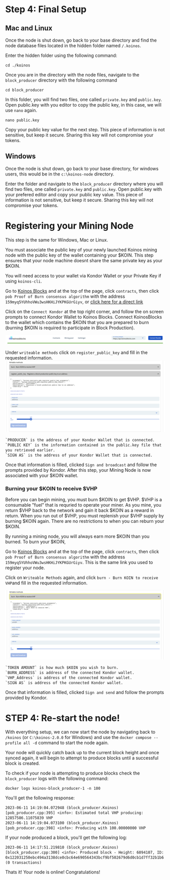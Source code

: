 # Step 4: Final Setup

## Mac and Linux

Once the node is shut down, go back to your base directory and find the node database files located in the hidden folder named `/.koinos`. 

Enter the hidden folder using the following command:
```
cd ./koinos
```
Once you are in the directory with the node files, navigate to the `block_producer` directory with the following command

```
cd block_producer
```

In this folder, you will find two files, one called `private.key` and `public.key`.
Open public.key with you editor to copy the public key, in this case, we will use `nano` again.
```
nano public.key
```
Copy your public key value for the next step. This piece of information is not sensitive, but keep it secure. Sharing this key will not compromise your tokens.


## Windows
Once the node is shut down, go back to your base directory, for windows users, this would be in the `c:\koinos-node` directory. 

Enter the folder and navigate to the `block_producer` directory where you will find two files, one called `private.key` and `public.key`.
Open public.key with your prefered editor and copy your public key value. This piece of information is not sensitive, but keep it secure. Sharing this key will not compromise your tokens.

#

# Registering your Mining Node 
This step is the same for Windows, Mac or Linux.

You must associate the public key of your newly launched Koinos mining node with the public key of the wallet containing your $KOIN. This step ensures that your node machine doesnt share the same private key as your $KOIN.

You will need access to your wallet via Kondor Wallet or your Private Key if using `koinos-cli`. 

Go to [Koinos Blocks](http://koinosblocks.com) and at the top  of the page, click `contracts`, then click `pob Proof of Burn consensus algorithm` with the address `159myq5YUhhoVWu3wsHKHiJYKPKGUrGiyv`, or [click here for a direct link](https://koinosblocks.com/address/159myq5YUhhoVWu3wsHKHiJYKPKGUrGiyv)

Click on the `Connect Kondor` at the top right corner, and follow the on screen prompts to connect Kondor Wallet to Koinos Blocks. Connect KoinosBlocks to the wallet which contains the $KOIN that you are prepared to burn (burning $KOIN is required to participate in Block Production).

![Connect_Kondor](images/4_node.png)


Under `writeable methods` click on `register_public_key` and fill in the requested information.
![register_public_key](images/5_node.png)

```
`PRODUCER` is the address of your Kondor Wallet that is connected.
`PUBLIC KEY` is the information contained in the public.key file that you retrieved earlier.
`SIGN AS` is the address of your Kondor Wallet that is connected.
 ```
Once that information is filled, clicked `Sign and broadcast` and follow the prompts provided by Kondor. After this step, your Mining Node is now associated with your $KOIN wallet.



### Burning your $KOIN to receive $VHP
Before you can begin mining, you must burn $KOIN to get $VHP. $VHP is a consumable "fuel" that is requried to operate your miner. As you mine, you return $VHP back to the network and gain it back $KOIN as a reward in return. When you run out of $VHP, you must replenish your $VHP supply by burning $KOIN again. There are no restrictions to when you can reburn your $KOIN.

By running a mining node, you will always earn more $KOIN than you burned. To burn your $KOIN,

Go to [Koinos Blocks](http://koinosblocks.com) and at the top  of the page, click `contracts`, then click `pob Proof of Burn consensus algorithm` with the address `159myq5YUhhoVWu3wsHKHiJYKPKGUrGiyv`. This is the same link you used to register your node.

Click on `Writeable Methods` again, and click `burn - Burn KOIN to receive VHP`and fill in the requested information.

![Burn_koin](images/6_node.png)

```
`TOKEN AMOUNT` is how much $KOIN you wish to burn.
`BURN_ADDRESS` is address of the connected Kondor wallet.
`VHP_Address` is address of the connected Kondor wallet.
`SIGN AS` is address of the connected Kondor wallet.
```
Once that information is filled, clicked `Sign and send` and follow the prompts provided by Kondor.

# STEP 4: Re-start the node!

With everything setup, we can now start the node by navigating back to `/koinos` (or `C:\koinos-2.0.0` for Windows) and use the `docker compose --profile all -d` command to start the node again.



Your node will quickly catch back up to the current block height and once synced again, it will begin to attempt to produce blocks until a successful block is created. 

To check if your node is attempting to produce blocks check the `block_producer` logs with the following command:
```
docker logs koinos-block_producer-1 -n 100
```

You'll get the following response:

```
2023-06-11 14:19:04.072948 (block_producer.Koinos) [pob_producer.cpp:395] <info>: Estimated total VHP producing: 12857586.11075839 VHP
2023-06-11 14:19:04.073100 (block_producer.Koinos) [pob_producer.cpp:398] <info>: Producing with 100.00000000 VHP
```

If your node produced a block, you'll get the following log:

```
2023-06-11 14:17:51.219810 (block_producer.Koinos) [block_producer.cpp:300] <info>: Produced block - Height: 6094107, ID: 0x122031250ebc494a3138dce0cbc64e690564343bcf9bf502679d6d0cb1d7ff32b1b6 (0 transactions)
```


Thats it! Your node is online! Congratulations!